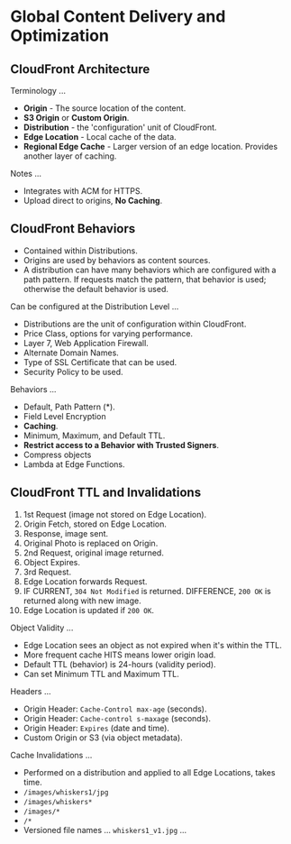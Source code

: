 # Global Content Delivery and Optimization

## CloudFront Architecture

Terminology ...

* **Origin** - The source location of the content.
* **S3 Origin** or **Custom Origin**.
* **Distribution** - the 'configuration' unit of CloudFront.
* **Edge Location** - Local cache of the data.
* **Regional Edge Cache** - Larger version of an edge location. Provides another layer of caching.

Notes ...

* Integrates with ACM for HTTPS.
* Upload direct to origins, **No Caching**.


## CloudFront Behaviors

* Contained within Distributions.
* Origins are used by behaviors as content sources.
* A distribution can have many behaviors which are configured with a path pattern. If requests match the pattern, that behavior is used; otherwise the default behavior is used.

Can be configured at the Distribution Level ...

* Distributions are the unit of configuration within CloudFront.
* Price Class, options for varying performance.
* Layer 7, Web Application Firewall.
* Alternate Domain Names.
* Type of SSL Certificate that can be used.
* Security Policy to be used.

Behaviors ...

* Default, Path Pattern (*).
* Field Level Encryption
* **Caching**.
* Minimum, Maximum, and Default TTL.
* **Restrict access to a Behavior with Trusted Signers**.
* Compress objects
* Lambda at Edge Functions.

## CloudFront TTL and Invalidations

1. 1st Request (image not stored on Edge Location).
2. Origin Fetch, stored on Edge Location.
3. Response, image sent.
4. Original Photo is replaced on Origin.
5. 2nd Request, original image returned.
6. Object Expires.
7. 3rd Request.
8. Edge Location forwards Request.
9. IF CURRENT, `304 Not Modified` is returned. DIFFERENCE, `200 OK` is returned along with new image.
10. Edge Location is updated if `200 OK`.

Object Validity ...

* Edge Location sees an object as not expired when it's within the TTL.
* More frequent cache HITS means lower origin load.
* Default TTL (behavior) is 24-hours (validity period).
* Can set Minimum TTL and Maximum TTL.

Headers ...

* Origin Header: `Cache-Control max-age` (seconds).
* Origin Header: `Cache-control s-maxage` (seconds).
* Origin Header: `Expires` (date and time).
* Custom Origin or S3 (via object metadata).

Cache Invalidations ...

* Performed on a distribution and applied to all Edge Locations, takes time.
* `/images/whiskers1/jpg`
* `/images/whiskers*`
* `/images/*`
* `/*`
* Versioned file names ... `whiskers1_v1.jpg` ...
